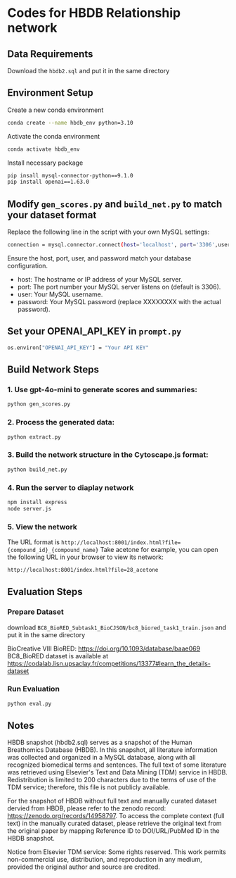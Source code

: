 # Codes for HBDB Relationship network

## Data Requirements
Download the `hbdb2.sql` and put it in the same directory

## Environment Setup
Create a new conda environment
```bash
conda create --name hbdb_env python=3.10
```
Activate the conda environment
```bash
conda activate hbdb_env
```
Install necessary package
```bash
pip insall mysql-connector-python==9.1.0
pip install openai==1.63.0
```

## Modify `gen_scores.py` and  `build_net.py` to match your dataset format
Replace the following line in the script with your own MySQL settings:
```bash
connection = mysql.connector.connect(host='localhost', port='3306',user='root'password='XXXXXXXX')
```
Ensure the host, port, user, and password match your database configuration.

- host: The hostname or IP address of your MySQL server.
- port: The port number your MySQL server listens on (default is 3306).
- user: Your MySQL username.
- password: Your MySQL password (replace XXXXXXXX with the actual password).

## Set your OPENAI_API_KEY in `prompt.py`
```bash
os.environ["OPENAI_API_KEY"] = "Your API KEY"
```

## Build Network Steps
### 1. Use gpt-4o-mini to generate scores and summaries:
```bash
python gen_scores.py
```
### 2. Process the generated data:
```bash
python extract.py
```
### 3. Build the network structure in the Cytoscape.js format:
```bash
python build_net.py
```
### 4. Run the server to diaplay network
```bash
npm install express
node server.js
```
### 5. View the network
The URL format is `http://localhost:8001/index.html?file={compound_id}_{compound_name}`
Take acetone for example, you can open the following URL in your browser to view its network:
```bash
http://localhost:8001/index.html?file=28_acetone
``` 
## Evaluation Steps
### Prepare Dataset
download `BC8_BioRED_Subtask1_BioCJSON/bc8_biored_task1_train.json` and put it in the same directory

BioCreative VIII BioRED: https://doi.org/10.1093/database/baae069
BC8_BioRED dataset is available at https://codalab.lisn.upsaclay.fr/competitions/13377#learn_the_details-dataset

### Run Evaluation
```bash
python eval.py
```

## Notes
HBDB snapshot (hbdb2.sql) serves as a snapshot of the Human Breathomics Database (HBDB). In this snapshot, all literature information was collected and organized in a MySQL database, along with all recognized biomedical terms and sentences. The full text of some literature was retrieved using Elsevier's Text and Data Mining (TDM) service in HBDB. Redistribution is limited to 200 characters due to the terms of use of the TDM service; therefore, this file is not publicly available.

For the snapshot of HBDB without full text and manually curated dataset dervied from HBDB, please refer to the zenodo record: https://zenodo.org/records/14958797. To access the complete context (full text) in the manually curated dataset, please retrieve the original text from the original paper by mapping Reference ID to DOI/URL/PubMed ID in the HBDB snapshot.

Notice from Elsevier TDM service: Some rights reserved. This work permits non-commercial use, distribution, and reproduction in any medium, provided the original author and source are credited.
